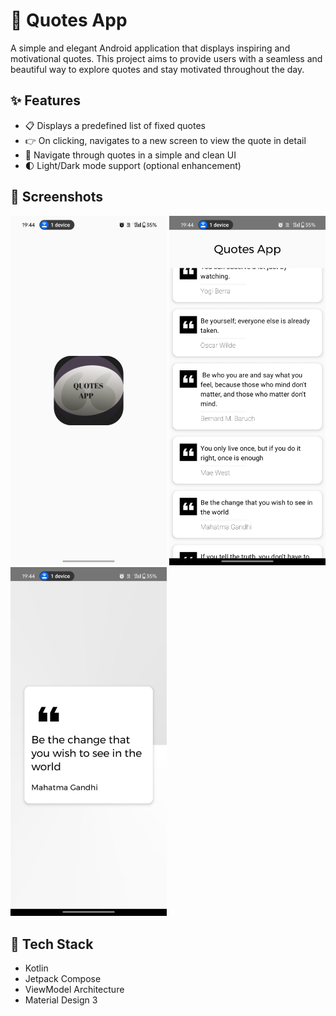 # 📜 Quotes App

A simple and elegant Android application that displays inspiring and motivational quotes. This project aims to provide users with a seamless and beautiful way to explore quotes and stay motivated throughout the day.

## ✨ Features

- 📋 Displays a predefined list of fixed quotes
- 👉 On clicking, navigates to a new screen to view the quote in detail
- 🔁 Navigate through quotes in a simple and clean UI
- 🌓 Light/Dark mode support (optional enhancement)

<h2>📸 Screenshots</h2>

<p float="left">
  <img src="QuotesApp.jpeg" width="250" />
  <img src="HomePage.jpeg" width="250" />
  <img src="Detail%20Screen.jpeg" width="250" />
</p>


## 🚀 Tech Stack
- Kotlin
- Jetpack Compose
- ViewModel Architecture
- Material Design 3
